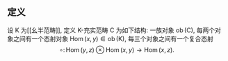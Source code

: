 
## 定义

设 $\mathsf K$ 为[[幺半范畴]], 定义 $\mathsf K$-充实范畴 $\mathsf C$ 为如下结构: 一族对象 $\operatorname{ob}(\mathsf C)$, 每两个对象之间有一个态射对象 $\operatorname{Hom}(x,y)\in\operatorname{ob}(\mathsf K)$, 每三个对象之间有一个复合态射
$$
\circ\colon \operatorname{Hom}(y,z)\otimes \operatorname{Hom}(x,y) \to \operatorname{Hom}(x,z).
$$
